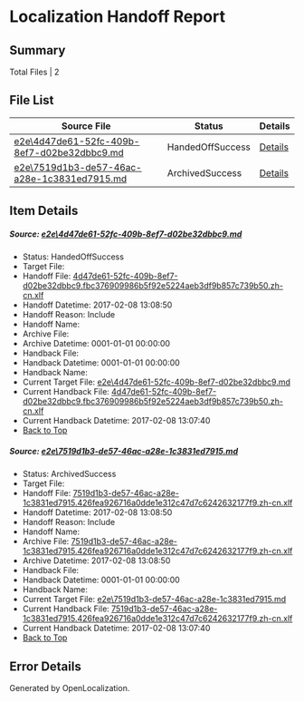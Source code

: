 # <a name='report-top'></a> Localization Handoff Report

## Summary
 Total Files | 2

## File List
 Source File | Status | Details 
 ----------- | ------ | ------- 
 [e2e\4d47de61-52fc-409b-8ef7-d02be32dbbc9.md](https://github.com/OpenLocalizationTestOrg/ol-test0/blob/75fd67203ff7a6fe9e91f650177b136c0f030b8f/e2e/4d47de61-52fc-409b-8ef7-d02be32dbbc9.md) | HandedOffSuccess | [Details](#724ea3caf8ae3b6b81a4dc7c728764dc604402f71)
 [e2e\7519d1b3-de57-46ac-a28e-1c3831ed7915.md](https://github.com/OpenLocalizationTestOrg/ol-test0/blob/75fd67203ff7a6fe9e91f650177b136c0f030b8f/e2e/7519d1b3-de57-46ac-a28e-1c3831ed7915.md) | ArchivedSuccess | [Details](#409ae567bf8223cb0473402243d58ec1cefe55942)

## Item Details
##### <a name='724ea3caf8ae3b6b81a4dc7c728764dc604402f71'></a> Source: [e2e\4d47de61-52fc-409b-8ef7-d02be32dbbc9.md](https://github.com/OpenLocalizationTestOrg/ol-test0/blob/75fd67203ff7a6fe9e91f650177b136c0f030b8f/e2e/4d47de61-52fc-409b-8ef7-d02be32dbbc9.md)
* Status: HandedOffSuccess
* Target File: 
* Handoff File: [4d47de61-52fc-409b-8ef7-d02be32dbbc9.fbc376909986b5f92e5224aeb3df9b857c739b50.zh-cn.xlf](https://github.com/OpenLocalizationTestOrg/ol-test0-handoff/blob/44915ba49edc0df6980a81088fe2d5c2b42479b4/ol-handoff/OpenLocalizationTestOrg/ol-test0-zhcn/shujia/ht/4d47de61-52fc-409b-8ef7-d02be32dbbc9.fbc376909986b5f92e5224aeb3df9b857c739b50.zh-cn.xlf)
* Handoff Datetime: 2017-02-08 13:08:50
* Handoff Reason: Include
* Handoff Name: 
* Archive File: 
* Archive Datetime: 0001-01-01 00:00:00
* Handback File: 
* Handback Datetime: 0001-01-01 00:00:00
* Handback Name: 
* Current Target File: [e2e\4d47de61-52fc-409b-8ef7-d02be32dbbc9.md](https://github.com/OpenLocalizationTestOrg/ol-test0-zhcn/blob/aac7615de5e94d5d8909528efc5226922e6a4a15/e2e/4d47de61-52fc-409b-8ef7-d02be32dbbc9.md)
* Current Handback File: [4d47de61-52fc-409b-8ef7-d02be32dbbc9.fbc376909986b5f92e5224aeb3df9b857c739b50.zh-cn.xlf](https://github.com/OpenLocalizationTestOrg/ol-test0-handback/blob/053283d76ed761cd11d4a959e4a710b85254d85e/ol-handback/OpenLocalizationTestOrg/ol-test0-zhcn/shujia/ht/4d47de61-52fc-409b-8ef7-d02be32dbbc9.fbc376909986b5f92e5224aeb3df9b857c739b50.zh-cn.xlf)
* Current Handback Datetime: 2017-02-08 13:07:40
* [Back to Top](#report-top)

##### <a name='409ae567bf8223cb0473402243d58ec1cefe55942'></a> Source: [e2e\7519d1b3-de57-46ac-a28e-1c3831ed7915.md](https://github.com/OpenLocalizationTestOrg/ol-test0/blob/75fd67203ff7a6fe9e91f650177b136c0f030b8f/e2e/7519d1b3-de57-46ac-a28e-1c3831ed7915.md)
* Status: ArchivedSuccess
* Target File: 
* Handoff File: [7519d1b3-de57-46ac-a28e-1c3831ed7915.426fea926716a0dde1e312c47d7c6242632177f9.zh-cn.xlf](https://github.com/OpenLocalizationTestOrg/ol-test0-handoff/blob/44915ba49edc0df6980a81088fe2d5c2b42479b4/ol-handoff/OpenLocalizationTestOrg/ol-test0-zhcn/shujia/ht/7519d1b3-de57-46ac-a28e-1c3831ed7915.426fea926716a0dde1e312c47d7c6242632177f9.zh-cn.xlf)
* Handoff Datetime: 2017-02-08 13:08:50
* Handoff Reason: Include
* Handoff Name: 
* Archive File: [7519d1b3-de57-46ac-a28e-1c3831ed7915.426fea926716a0dde1e312c47d7c6242632177f9.zh-cn.xlf](https://github.com/OpenLocalizationTestOrg/ol-test0-handoff/blob/0709d85cdd05bf7d575df2475f13480ab0b6f648/ol-archive/OpenLocalizationTestOrg/ol-test0-zhcn/shujia/ht/7519d1b3-de57-46ac-a28e-1c3831ed7915.426fea926716a0dde1e312c47d7c6242632177f9.zh-cn.xlf)
* Archive Datetime: 2017-02-08 13:08:50
* Handback File: 
* Handback Datetime: 0001-01-01 00:00:00
* Handback Name: 
* Current Target File: [e2e\7519d1b3-de57-46ac-a28e-1c3831ed7915.md](https://github.com/OpenLocalizationTestOrg/ol-test0-zhcn/blob/aac7615de5e94d5d8909528efc5226922e6a4a15/e2e/7519d1b3-de57-46ac-a28e-1c3831ed7915.md)
* Current Handback File: [7519d1b3-de57-46ac-a28e-1c3831ed7915.426fea926716a0dde1e312c47d7c6242632177f9.zh-cn.xlf](https://github.com/OpenLocalizationTestOrg/ol-test0-handback/blob/053283d76ed761cd11d4a959e4a710b85254d85e/ol-handback/OpenLocalizationTestOrg/ol-test0-zhcn/shujia/ht/7519d1b3-de57-46ac-a28e-1c3831ed7915.426fea926716a0dde1e312c47d7c6242632177f9.zh-cn.xlf)
* Current Handback Datetime: 2017-02-08 13:07:40
* [Back to Top](#report-top)


## Error Details

Generated by OpenLocalization.
